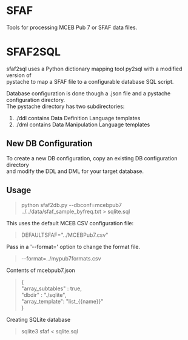 SFAF
====

Tools for processing MCEB Pub 7 or SFAF data files.


SFAF2SQL
========

sfaf2sql uses a Python dictionary mapping tool py2sql with a modified version of   
pystache to map a SFAF file to a configurable database SQL script.

Database configuration is done though a .json file and a pystache configuration directory.  
The pystache directory has two subdirectories:    
1. ./ddl contains Data Definition Language templates  
2. ./dml contains Data Manipulation Language templates  

New DB Configuration
--------------------
To create a new DB configuration, copy an existing DB configuration directory   
and modify the DDL and DML for your target database.


Usage
-----

>python sfaf2db.py --dbconf=mcebpub7 ../../data/sfaf_sample_byfreq.txt > sqlite.sql  

This uses the default MCEB CSV configuration file:   
> DEFAULTSFAF="../MCEBPub7.csv"  

Pass in a '--format=' option to change the format file.    
>  --format=../mypub7formats.csv

Contents of mcebpub7.json
> {  
>   "array_subtables" : true,  
>	  "dbdir" : "./sqlite",  
>	  "array_template": "list_{{name}}"  
> }  
  
Creating SQLite database  
> sqlite3 sfaf < sqlite.sql
